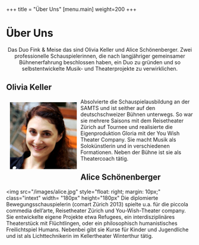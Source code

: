 +++
title = "Über Uns"
[menu.main]
weight=200
+++
<h1>Über Uns</h1>
<center> 
Das Duo Fink & Meise das sind Olivia Keller und Alice Schönenberger. Zwei professionelle Schauspielerinnen, die nach langjähriger gemeinsamer Bühnenerfahrung beschlossen haben, ein Duo zu gründen und so selbstentwickelte Musik- und Theaterprojekte zu verwirklichen. 
</center>


<h2>Olivia Keller</h2>
<img src="/images/Olivia.jpg" style="float: left; margin: 10px;" class="intext" width= "180px" height="180px"</img>Absolvierte die Schauspielausbildung an der SAMTS und ist seither auf den deutschschweizer Bühnen unterwegs. So war sie mehrere Saisons mit dem Reisetheater Zürich auf Tournee und realisierte die Eigenproduktion Gloria mit der You Wish Theater Company. Sie macht Musik als Solokünstlerin und in verschiedenen Formationen. Neben der Bühne ist sie als Theatercoach tätig. 

<left><h2>Alice Schönenberger</h2></left>

<img src="/images/alice.jpg" style="float: right; margin: 10px;" class="intext" width= "180px" height="180px"</img> Die diplomierte Bewegungsschauspielerin (comart Zürich 2013) spielte u.a. für die piccola commedia dell’arte, Reisetheater Zürich und  You-Wish-Theater company. Sie entwickelte eigene Projekte etwa Refugees, ein interdisziplinäres Theaterstück mit Flüchtlingen, oder ein philosophisch humanistisches Freilichtspiel Humans. Nebenbei gibt sie Kurse für Kinder und Jugendliche und ist als Lichttechnikerin im Kellertheater Winterthur tätig. 






